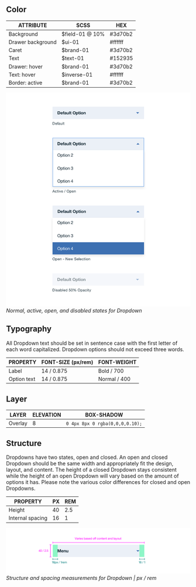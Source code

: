 ## Color

| ATTRIBUTE              | SCSS            | HEX       |
|--------------------|-----------------|-----------|
| Background         | $field-01 @ 10% | #3d70b2   |
| Drawer background  | $ui-01          | #ffffff   |
| Caret              | $brand-01       | #3d70b2   |
| Text               | $text-01        | #152935   |
| Drawer: hover      | $brand-01       | #3d70b2   |
| Text: hover        | $inverse-01     | #ffffff   |
| Border: active     | $brand-01       | #3d70b2   |

![Normal, active, open, and disabled states for Dropdown](images/dropdown-style-1.png)
_Normal, active, open, and disabled states for Dropdown_

## Typography

All Dropdown text should be set in sentence case with the first letter of each word capitalized. Dropdown options should not exceed three words.

| PROPERTY  | FONT-SIZE (px/rem)      | FONT-WEIGHT  |
|-------------|-----------------|--------------|
| Label       | 14 / 0.875 | Bold / 700   |
| Option text | 14 / 0.875 | Normal / 400 |

## Layer

| LAYER      | ELEVATION     | BOX-SHADOW      |
|------------|----------|----------|
| Overlay    | 8        | `0 4px 8px 0 rgba(0,0,0,0.10);`  |

## Structure

Dropdowns have two states, open and closed. An open and closed Dropdown should be the same width and appropriately fit the design, layout, and content. The height of a closed Dropdown stays consistent while the height of an open Dropdown will vary based on the amount of options it has. Please note the various color differences for closed and open Dropdowns.

| PROPERTY         | PX | REM |
|------------------|----|-----|
| Height           | 40 | 2.5 |
| Internal spacing | 16 | 1   |

![Structure and spacing for a closed dropdown](images/dropdown-style-2.png)
_Structure and spacing measurements for Dropdown | px / rem_

